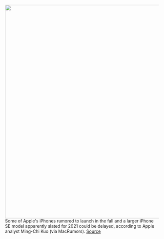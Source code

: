 <img src='https://cdn.vox-cdn.com/thumbor/_aIglqensLBROKDdR7SY3PkAKLA=/0x0:2040x1360/1200x800/filters:focal(857x517:1183x843)/cdn.vox-cdn.com/uploads/chorus_image/image/66685336/akrales_190914_3666_0048.0.jpg' width='700px' /><br/>
Some of Apple's iPhones rumored to launch in the fall and a larger iPhone SE model apparently slated for 2021 could be delayed, according to Apple analyst Ming-Chi Kuo (via MacRumors).
<a href='https://www.theverge.com/2020/4/21/21229885/apple-iphone-5g-se-model-delay-size-ming-chi-kuo'> Source <a/>